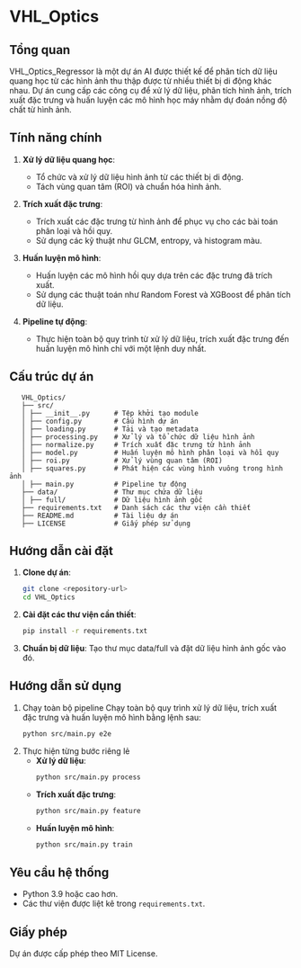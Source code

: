 # VHL_Optics

## Tổng quan

VHL_Optics_Regressor là một dự án AI được thiết kế để phân tích dữ liệu quang học từ các hình ảnh thu thập được từ nhiều thiết bị di động khác nhau. Dự án cung cấp các công cụ để xử lý dữ liệu, phân tích hình ảnh, trích xuất đặc trưng và huấn luyện các mô hình học máy nhằm dự đoán nồng độ chất từ hình ảnh.

## Tính năng chính

1. **Xử lý dữ liệu quang học**:
   - Tổ chức và xử lý dữ liệu hình ảnh từ các thiết bị di động.
   - Tách vùng quan tâm (ROI) và chuẩn hóa hình ảnh.

2. **Trích xuất đặc trưng**:
   - Trích xuất các đặc trưng từ hình ảnh để phục vụ cho các bài toán phân loại và hồi quy.
   - Sử dụng các kỹ thuật như GLCM, entropy, và histogram màu.

3. **Huấn luyện mô hình**:
   - Huấn luyện các mô hình hồi quy dựa trên các đặc trưng đã trích xuất.
   - Sử dụng các thuật toán như Random Forest và XGBoost để phân tích dữ liệu.

4. **Pipeline tự động**:
   - Thực hiện toàn bộ quy trình từ xử lý dữ liệu, trích xuất đặc trưng đến huấn luyện mô hình chỉ với một lệnh duy nhất.

## Cấu trúc dự án
```
   VHL_Optics/ 
   ├── src/ 
   │ ├── __init__.py      # Tệp khởi tạo module 
   │ ├── config.py        # Cấu hình dự án 
   │ ├── loading.py       # Tải và tạo metadata 
   │ ├── processing.py    # Xử lý và tổ chức dữ liệu hình ảnh 
   │ ├── normalize.py     # Trích xuất đặc trưng từ hình ảnh 
   │ ├── model.py         # Huấn luyện mô hình phân loại và hồi quy 
   │ ├── roi.py           # Xử lý vùng quan tâm (ROI) 
   │ ├── squares.py       # Phát hiện các vùng hình vuông trong hình ảnh 
   │ ├── main.py          # Pipeline tự động 
   ├── data/              # Thư mục chứa dữ liệu 
   │ ├── full/            # Dữ liệu hình ảnh gốc 
   ├── requirements.txt   # Danh sách các thư viện cần thiết 
   ├── README.md          # Tài liệu dự án 
   ├── LICENSE            # Giấy phép sử dụng
```
## Hướng dẫn cài đặt

1. **Clone dự án**:
   ```bash
   git clone <repository-url>
   cd VHL_Optics
   ```
2. **Cài đặt các thư viện cần thiết**:
   ```bash
   pip install -r requirements.txt
   ```
3. **Chuẩn bị dữ liệu**:
   Tạo thư mục data/full và đặt dữ liệu hình ảnh gốc vào đó.

## Hướng dẫn sử dụng
1. Chạy toàn bộ pipeline
   Chạy toàn bộ quy trình xử lý dữ liệu, trích xuất đặc trưng và huấn luyện mô hình bằng lệnh sau:
   ```bash
   python src/main.py e2e
   ```
2. Thực hiện từng bước riêng lẻ
   - **Xử lý dữ liệu**:
      ```bash
      python src/main.py process
      ```
   - **Trích xuất đặc trưng**:
      ```bash
      python src/main.py feature
      ```
   - **Huấn luyện mô hình**:
      ```bash
      python src/main.py train
      ```

## Yêu cầu hệ thống
 - Python 3.9 hoặc cao hơn.
 - Các thư viện được liệt kê trong `requirements.txt`.

## Giấy phép
Dự án được cấp phép theo MIT License.
